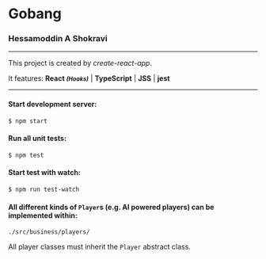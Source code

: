# Gobang

### Hessamoddin A Shokravi

---

This project is created by _create-react-app_.

It features: **React _<small>(Hooks)</small>_** | **TypeScript** | **JSS** | **jest**

---

#### Start development server:

    $ npm start

#### Run all unit tests:

    $ npm test

#### Start test with watch:

    $ npm run test-watch

#### All different kinds of `Player`s (e.g. AI powered players) can be implemented within:

    ./src/business/players/

All player classes must inherit the `Player` abstract class.
